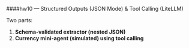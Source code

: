 ####hw10 — Structured Outputs (JSON Mode) & Tool Calling (LiteLLM)

Two parts:
1) **Schema-validated extractor (nested JSON)**
2) **Currency mini-agent (simulated) using tool calling**
